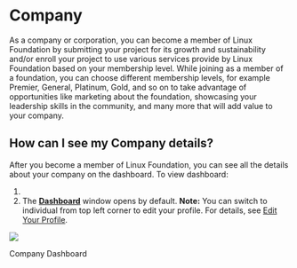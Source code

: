# Company

As a company or corporation, you can become a member of Linux Foundation by submitting your project for its growth and sustainability and/or enroll your project to use various services provide by Linux Foundation based on your membership level. While joining as a member of a foundation, you can choose different membership levels, for example Premier, General, Platinum, Gold, and so on to take advantage of opportunities like marketing about the foundation, showcasing your leadership skills in the community, and many more that will add value to your company.

## How can I see my Company details? <a id="how-can-i-see-my-company-details"></a>

After you become a member of Linux Foundation, you can see all the details about your company on the dashboard. To view dashboard:

1. ​
2. The [**Dashboard**](dashboard.md) window opens by default. **Note:** You can switch to individual from top left corner to edit your profile. For details, see [Edit Your Profile](https://docs.linuxfoundation.org/community-bridge/user/account-settings).

![](https://gblobscdn.gitbook.com/assets%2F-LuGl2w4LzPpYJ8jx5ae%2F-M284ZqGVbodwgf4Sxbf%2F-M28Cxy0gxRzBJ0377Mk%2Fcompany%20dashboard.png?alt=media&token=d43c27b6-435f-4013-9cb3-c3d05f572929)

Company Dashboard

​

